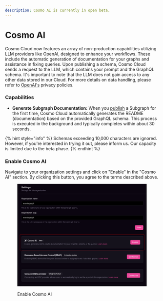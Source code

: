 ```yaml
---
description: Cosmo AI is currently in open beta.
---
```


# Cosmo AI

Cosmo Cloud now features an array of non-production capabilities utilizing LLM providers like OpenAI, designed to enhance your workflows. These include the automatic generation of documentation for your graphs and assistance in fixing queries. Upon publishing a schema, Cosmo Cloud sends a request to the LLM, which contains your prompt and the GraphQL schema. It's important to note that the LLM does not gain access to any other data stored in our Cloud. For more details on data handling, please refer to [OpenAI's](https://openai.com/enterprise-privacy) privacy policies.

### Capabilities

* **Generate Subgraph Documentation:** When you [publish](../cli/subgraph/publish.md) a Subgraph for the first time, Cosmo Cloud automatically generates the README (documentation) based on the provided GraphQL schema. This process is executed in the background and typically completes within about 30 seconds.

{% hint style="info" %}
Schemas exceeding 10,000 characters are ignored. However, if you're interested in trying it out, please inform us. Our capacity is limited due to the beta phase.
{% endhint %}

### Enable Cosmo AI

Navigate to your organization settings and click on "Enable" in the "Cosmo AI" section. By clicking this button, you agree to the terms described above.

<figure><img src="../.gitbook/assets/image.png" alt=""><figcaption><p>Enable Cosmo AI</p></figcaption></figure>
